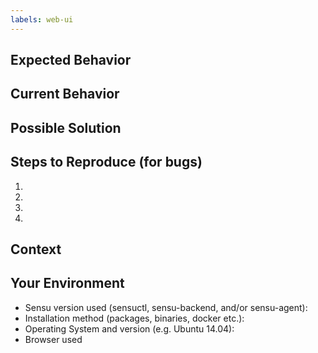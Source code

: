 ```yaml
---
labels: web-ui
---
```


<!--- Provide a general summary of the issue in the Title above -->

## Expected Behavior
<!--- If you're looking for help, please see https://sensuapp.org/support for resources --->
<!--- Tell us what should happen -->

## Current Behavior
<!--- Tell us what happens instead of the expected behavior -->

## Possible Solution
<!--- Not obligatory, but suggest a fix/reason for the bug, -->
<!--- or ideas as to the implementation of the addition or change -->

## Steps to Reproduce (for bugs)
<!--- Provide a link to a live example, or an unambiguous set of steps to -->
<!--- reproduce this bug. Include code or configuration to reproduce, if relevant -->
1.
2.
3.
4.

## Context
<!--- How has this issue affected you? What are you trying to accomplish? -->
<!--- Providing context (e.g. links to configuration settings, stack strace or log data) helps us come up with a solution that is most useful in the real world -->

## Your Environment
<!--- Include as many relevant details about the environment you experienced the bug in -->
* Sensu version used (sensuctl, sensu-backend, and/or sensu-agent):
* Installation method (packages, binaries, docker etc.):
* Operating System and version (e.g. Ubuntu 14.04):
* Browser used

